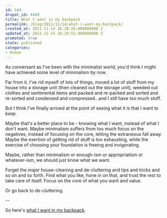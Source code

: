 ```yaml
---
id: 144
drupal_id: 4449
title: What I want in my backpack
permalink: /blog/2011/11/14/what-i-want-my-backpack/
created_at: 2011-11-14 16:28:28.000000000 Z
updated_at: 2011-11-14 16:29:52.000000000 Z
promoted: true
state: published
categories:
- Human
---
```

As conversant as I've been with the minimalist world, you'd think I might have achieved some level of minimalism by now. 

Far from it. I've rid myself of lots of things, moved a lot of stuff from my house into a storage unit (then cleaned out the storage unit), weeded out clothes and sentimental items and packed and re-packed and sorted and re-sorted and condensed and compressed...and I *still* have too much stuff.

But I think I've finally arrived at the point of seeing what it is that I want to *keep*.

Maybe that's a better place to be - knowing what I want, instead of what I don't want. Maybe minimalism suffers from too much focus on the negatives, instead of focusing on the core, letting the extraneous fall away. Maybe the exertion of getting rid of stuff is too exhausting, while the exercise of choosing your foundation is freeing and invigorating.

Maybe, rather than minimalism or enough-ism or appropriatism or whatever-ism, we should just know what we want.

Forget the major house-cleaning and de-cluttering and tips and tricks and so on and so forth. Find what you like, hone in on that, and trust the rest to take care of itself. Focus on the core of what you want and value.

Or go back to de-cluttering.  


--


So here's [what I want in my backpack](http://micahredding.com/blog/2011/10/29/what-i-want-my-backpack).
